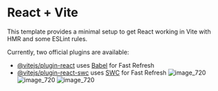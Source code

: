# React + Vite

This template provides a minimal setup to get React working in Vite with HMR and some ESLint rules.

Currently, two official plugins are available:

- [@vitejs/plugin-react](https://github.com/vitejs/vite-plugin-react/blob/main/packages/plugin-react/README.md) uses [Babel](https://babeljs.io/) for Fast Refresh
- [@vitejs/plugin-react-swc](https://github.com/vitejs/vite-plugin-react-swc) uses [SWC](https://swc.rs/) for Fast Refresh
![image_720](https://github.com/leminhtu2912/test-izi-web/assets/101451721/5025ddc1-aacd-4eae-8802-34e3f1df0611)
![image_720](https://github.com/leminhtu2912/test-izi-web/assets/101451721/a73c7e23-5c99-4a28-a328-2ff9d8309829)
![image_720](https://github.com/leminhtu2912/test-izi-web/assets/101451721/5d0c0e23-6896-4507-a0e3-70dd4896b011)
